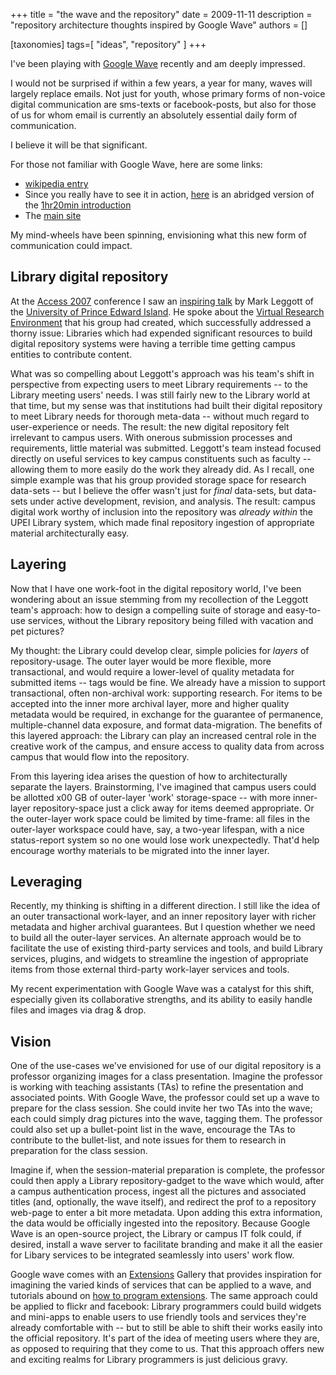 +++
title = "the wave and the repository"
date = 2009-11-11
description = "repository architecture thoughts inspired by Google Wave"
authors = []

[taxonomies]
tags=[ "ideas", "repository" ]
+++

I've been playing with [Google Wave](http://wave.google.com) recently and am deeply impressed.

I would not be surprised if within a few years, a year for many, waves will largely replace emails. Not just for youth, whose primary forms of non-voice digital communication are sms-texts or facebook-posts, but also for those of us for whom email is currently an absolutely essential daily form of communication.

I believe it will be that significant.

For those not familiar with Google Wave, here are some links:

- [wikipedia entry](http://en.wikipedia.org/wiki/Google_Wave)
- Since you really have to see it in action, [here](http://www.youtube.com/watch?v=Itc4253kjhw) is an abridged version of the [1hr20min introduction](http://www.youtube.com/watch?v=v_UyVmITiYQ&feature=player_embedded)
- The [main site](http://wave.google.com/)

My mind-wheels have been spinning, envisioning what this new form of communication could impact.

## Library digital repository

At the [Access 2007](http://access2007.uvic.ca/?page_id=18) conference I saw an [inspiring talk](http://video.google.ca/videoplay?docid=6976320823933843470&hl=en-CA#) by Mark Leggott of the [University of Prince Edward Island](http://library.upei.ca/). He spoke about the [Virtual Research Environment](http://vre2.upei.ca/access2009/vre) that his group had created, which successfully addressed a thorny issue: Libraries which had  expended significant resources to build digital repository systems were having a terrible time getting campus entities to contribute content.

What was so compelling about Leggott's approach was his team's shift in perspective from expecting users to meet Library requirements -- to the Library meeting users' needs. I was still fairly new to the Library world at that time, but my sense was that institutions had built their digital repository to meet Library needs for thorough meta-data -- without much regard to user-experience or needs. The result: the new digital repository felt irrelevant to campus users. With onerous submission processes and requirements, little material was submitted. Leggott's team instead focused directly on useful services to key campus constituents such as faculty -- allowing them to more easily do the work they already did. As I recall, one simple example was that his group provided storage space for research data-sets -- but I believe the offer wasn't just for *final* data-sets, but data-sets under active development, revision, and analysis. The result: campus digital work worthy of inclusion into the repository was *already within* the UPEI Library system, which made final repository ingestion of appropriate material architecturally easy.

## Layering

Now that I have one work-foot in the digital repository world, I've been wondering about an issue stemming from my recollection of the Leggott team's approach: how to design a compelling suite of storage and easy-to-use services, without the Library repository being filled with vacation and pet pictures?

My thought: the Library could develop clear, simple policies for *layers* of repository-usage. The outer layer would be more flexible, more transactional, and would require a lower-level of quality metadata for submitted items -- tags would be fine. We already have a mission to support transactional, often non-archival work: supporting research. For items to be accepted into the inner more archival layer, more and higher quality metadata would be required, in exchange for the guarantee of permanence, multiple-channel data exposure, and format data-migration. The benefits of this layered approach: the Library can play an increased central role in the creative work of the campus, and ensure access to  quality data from across campus that would flow into the repository.

From this layering idea arises the question of how to architecturally separate the layers. Brainstorming, I've imagined that campus users could be allotted x00 GB of outer-layer 'work' storage-space -- with more inner-layer repository-space just a click away for items deemed appropriate. Or the outer-layer work space could be limited by time-frame: all files in the outer-layer workspace could have, say, a two-year lifespan, with a nice status-report system so no one would lose work unexpectedly. That'd help encourage worthy materials to be migrated into the inner layer.

## Leveraging

Recently, my thinking is shifting in a different direction. I still like the idea of an outer transactional work-layer, and an inner repository layer with richer metadata and higher archival guarantees. But I question whether we need to build all the outer-layer services. An alternate approach would be to facilitate the use of existing third-party services and tools, and build Library services, plugins, and widgets to streamline the ingestion of appropriate items from those external third-party work-layer services and tools.

My recent experimentation with Google Wave was a catalyst for this shift, especially given its collaborative strengths, and its ability to easily handle files and images via drag & drop.

## Vision

One of the use-cases we've envisioned for use of our digital repository is a professor organizing images for a class presentation. Imagine the professor is working with teaching assistants (TAs) to refine the presentation and associated points. With Google Wave, the professor could set up a wave to prepare for the class session. She could invite her two TAs into the wave; each could simply drag pictures into the wave, tagging them. The professor could also set up a bullet-point list in the wave, encourage the TAs to contribute to the bullet-list, and note issues for them to research in preparation for the class session.

Imagine if, when the session-material preparation is complete, the professor could then apply a Library repository-gadget to the wave which would, after a campus authentication process, ingest all the pictures and associated titles (and, optionally, the wave itself), and redirect the prof to a repository web-page to enter a bit more metadata. Upon adding this extra information, the data would be officially ingested into the repository. Because Google Wave is an open-source project, the Library or campus IT folk could, if desired, install a wave server to facilitate branding and make it all the easier for Libary services to be integrated seamlessly into users' work flow.

Google wave comes with an [Extensions](https://wave.google.com/help/wave/extensions.html) Gallery that provides inspiration for imagining the varied kinds of services that can be applied to a wave, and tutorials abound on [how to program extensions](http://googlewavedev.blogspot.com/2009/05/introducing-google-wave-apis-what-can.html). The same approach could be applied to flickr and facebook: Library programmers could build widgets and mini-apps to enable users to use friendly tools and services they're already comfortable with -- but to still be able to shift their works easily into the official repository. It's part of the idea of meeting users where they are, as opposed to requiring that they come to us. That this approach offers new and exciting realms for Library programmers is just delicious gravy.
